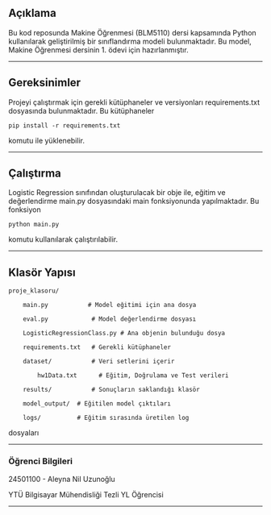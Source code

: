

## Açıklama
Bu kod reposunda Makine Öğrenmesi (BLM5110) dersi kapsamında Python kullanılarak geliştirilmiş bir sınıflandırma modeli bulunmaktadır. Bu model, Makine Öğrenmesi dersinin 1. ödevi için hazırlanmıştır.

___

## Gereksinimler

Projeyi çalıştırmak için gerekli kütüphaneler ve versiyonları requirements.txt dosyasında bulunmaktadır. Bu kütüphaneler 

``` pip install -r requirements.txt ```

komutu ile yüklenebilir.
___

## Çalıştırma
Logistic Regression sınıfından oluşturulacak bir obje ile,
eğitim ve değerlendirme main.py dosyasındaki main fonksiyonunda yapılmaktadır. Bu fonksiyon

``` python main.py ```

 komutu kullanılarak çalıştırılabilir.
___

## Klasör Yapısı

    proje_klasoru/

        main.py           # Model eğitimi için ana dosya

        eval.py            # Model değerlendirme dosyası

        LogisticRegressionClass.py # Ana objenin bulunduğu dosya

        requirements.txt   # Gerekli kütüphaneler

        dataset/           # Veri setlerini içerir

            hw1Data.txt      # Eğitim, Doğrulama ve Test verileri

        results/           # Sonuçların saklandığı klasör

        model_output/  # Eğitilen model çıktıları

        logs/          # Eğitim sırasında üretilen log 
dosyaları
___

### Öğrenci Bilgileri

24501100 - Aleyna Nil Uzunoğlu

YTÜ Bilgisayar Mühendisliği Tezli YL Öğrencisi
___
